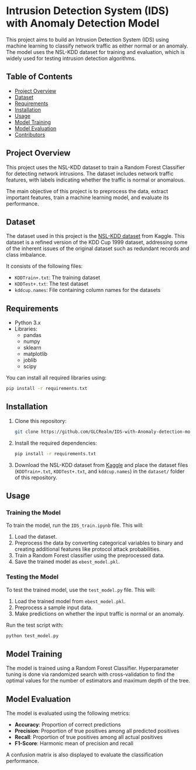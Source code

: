 
# Intrusion Detection System (IDS) with Anomaly Detection Model

This project aims to build an Intrusion Detection System (IDS) using machine learning to classify network traffic as either normal or an anomaly. The model uses the NSL-KDD dataset for training and evaluation, which is widely used for testing intrusion detection algorithms.

## Table of Contents

- [Project Overview](#project-overview)
- [Dataset](#dataset)
- [Requirements](#requirements)
- [Installation](#installation)
- [Usage](#usage)
- [Model Training](#model-training)
- [Model Evaluation](#model-evaluation)
- [Contributors](#contributors)

## Project Overview

This project uses the NSL-KDD dataset to train a Random Forest Classifier for detecting network intrusions. The dataset includes network traffic features, with labels indicating whether the traffic is normal or anomalous.

The main objective of this project is to preprocess the data, extract important features, train a machine learning model, and evaluate its performance.

## Dataset

The dataset used in this project is the [NSL-KDD dataset](https://www.kaggle.com/datasets/ashishpatel26/nslkdd) from Kaggle. This dataset is a refined version of the KDD Cup 1999 dataset, addressing some of the inherent issues of the original dataset such as redundant records and class imbalance.

It consists of the following files:
- `KDDTrain+.txt`: The training dataset
- `KDDTest+.txt`: The test dataset
- `kddcup.names`: File containing column names for the datasets

## Requirements

- Python 3.x
- Libraries:
  - pandas
  - numpy
  - sklearn
  - matplotlib
  - joblib
  - scipy

You can install all required libraries using:

```bash
pip install -r requirements.txt
```

## Installation

1. Clone this repository:
   ```bash
   git clone https://github.com/GLCRealm/IDS-with-Anomaly-detection-model.git
   ```

2. Install the required dependencies:
   ```bash
   pip install -r requirements.txt
   ```

3. Download the NSL-KDD dataset from [Kaggle](https://www.kaggle.com/datasets/ashishpatel26/nslkdd) and place the dataset files (`KDDTrain+.txt`, `KDDTest+.txt`, and `kddcup.names`) in the `dataset/` folder of this repository.

## Usage

### Training the Model

To train the model, run the `IDS_train.ipynb` file. This will:

1. Load the dataset.
2. Preprocess the data by converting categorical variables to binary and creating additional features like protocol attack probabilities.
3. Train a Random Forest classifier using the preprocessed data.
4. Save the trained model as `ebest_model.pkl`.

### Testing the Model

To test the trained model, use the `test_model.py` file. This will:

1. Load the trained model from `ebest_model.pkl`.
2. Preprocess a sample input data.
3. Make predictions on whether the input traffic is normal or an anomaly.

Run the test script with:

```bash
python test_model.py
```

## Model Training

The model is trained using a Random Forest Classifier. Hyperparameter tuning is done via randomized search with cross-validation to find the optimal values for the number of estimators and maximum depth of the tree.

## Model Evaluation

The model is evaluated using the following metrics:
- **Accuracy**: Proportion of correct predictions
- **Precision**: Proportion of true positives among all predicted positives
- **Recall**: Proportion of true positives among all actual positives
- **F1-Score**: Harmonic mean of precision and recall

A confusion matrix is also displayed to evaluate the classification performance.

